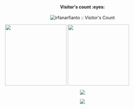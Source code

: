 <div class="justify-content-center">
  <h4 align="center">Visitor's count :eyes:</h4>
  <p align="center"><img src="https://profile-counter.glitch.me/{irfanarfianto}/count.svg" alt="irfanarfianto :: Visitor's Count" /></p>
  <img height=200 align="center" src="https://github-readme-stats.vercel.app/api?username=anuraghazra" />
  <img height=200 align="center" src="https://github-readme-stats.vercel.app/api/top-langs?username=anuraghazra&layout=compact&langs_count=8&card_width=320" />
  <p align="center"><img src="https://github-readme-stats.vercel.app/api?username=irfanarfianto&show_icons=true&theme=outrun") /></p>
  <p align="center"><img src="https://github-readme-stats.vercel.app/api/wakatime?username=irfanarfianto)](https://github.com/irfanarfianto/github-readme-stats") /></p>
</div>
